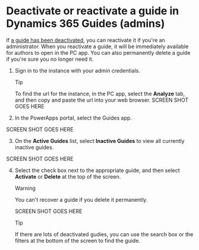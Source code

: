 
# Deactivate or reactivate a guide in Dynamics 365 Guides (admins)

If [a guide has been deactivated](pc-app-deactivate-guide.md), you can reactivate it if you're an administrator. When you reactivate a guide, 
it will be immediately available for authors to open in the PC app. You can also permanently delete a guide if you're sure you no longer 
need it.

1. Sign in to the instance with your admin credentials.

    >[!TIP] 
    >To find the url for the instance, in the PC app, select the **Analyze** tab, and then copy and paste the url into your web browser.
SCREEN SHOT GOES HERE

2. In the PowerApps portal, select the Guides app. 

SCREEN SHOT GOES HERE

3. On the **Active Guides** list, select **Inactive Guides** to view all currently inactive guides.

SCREEN SHOT GOES HERE
 
4. Select the check box next to the appropriate guide, and then select **Activate** or **Delete** at the top of the screen.

    >[!WARNING]
    >You can't recover a guide if you delete it permanently.

    SCREEN SHOT GOES HERE

    >[!TIP]
    >If there are lots of deactivated gudies, you can use the search box or the filters at the bottom of the screen to find the guide.
    
 


 
 
